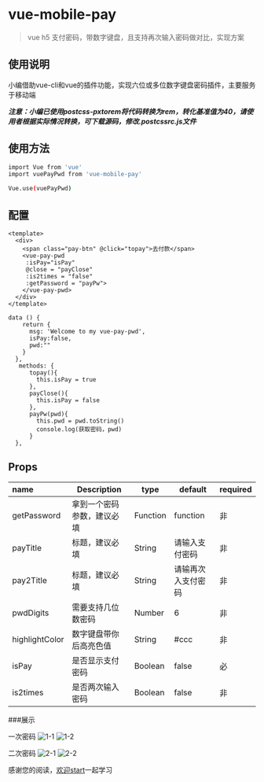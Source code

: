 # vue-mobile-pay

> vue h5 支付密码，带数字键盘，且支持再次输入密码做对比，实现方案 

## 使用说明

小编借助vue-cli和vue的插件功能，实现六位或多位数字键盘密码插件，主要服务于移动端

***注意：小编已使用postcss-pxtorem将代码转换为rem，转化基准值为40，请使用者根据实际情况转换，可下载源码，修改.postcssrc.js文件***

## 使用方法

``` bash
import Vue from 'vue'
import vuePayPwd from 'vue-mobile-pay'

Vue.use(vuePayPwd)
```

## 配置

```
<template>
  <div>
    <span class="pay-btn" @click="topay">去付款</span>
    <vue-pay-pwd 
     :isPay="isPay"
     @close = "payClose"
     :is2times = "false"
     :getPassword = "payPw">
    </vue-pay-pwd>
  </div>
</template>
```

```
data () {
    return {
      msg: 'Welcome to my vue-pay-pwd',
      isPay:false,
      pwd:""
    }
  },
   methods: {
      topay(){
        this.isPay = true
      },
      payClose(){
        this.isPay = false
      },
      payPw(pwd){
        this.pwd = pwd.toString()
        console.log(获取密码，pwd)
      }
  },
```

## Props

| name           | Description   | type     | default   | required |
| :------------- | ------------- | -------- | --------- | -------- |
| getPassword    | 拿到一个密码参数，建议必填 | Function | function  | 非        |
| payTitle       | 标题，建议必填       | String   | 请输入支付密码   | 非        |
| pay2Title      | 标题，建议必填       | String   | 请输再次入支付密码 | 非        |
| pwdDigits      | 需要支持几位数密码     | Number   | 6         | 非        |
| highlightColor | 数字键盘带你后高亮色值   | String   | #ccc      | 非        |
| isPay          | 是否显示支付密码      | Boolean  | false     | 必        |
| is2times       | 是否两次输入密码      | Boolean  | false     | 非        |

###展示

一次密码
![1-1](pubilc/1-1.jpg) ![1-2](pubilc/1-2.jpg)



二次密码
![2-1](pubilc/2-1.jpg) ![2-2](pubilc/2-2.jpg)



感谢您的阅读，[欢迎start](https://github.com/mrhaoxiaojun/vue-mobile-pay.git)一起学习